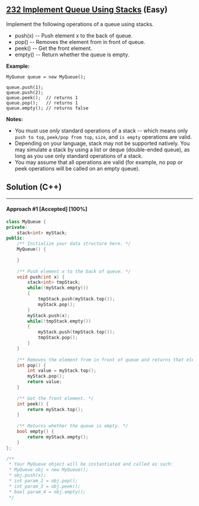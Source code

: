 ## [232 Implement Queue Using Stacks](https://leetcode.com/problems/implement-queue-using-stacks/) (Easy)

Implement the following operations of a queue using stacks.

- push(x) -- Push element x to the back of queue.
- pop() -- Removes the element from in front of queue.
- peek() -- Get the front element.
- empty() -- Return whether the queue is empty.

**Example:**

```
MyQueue queue = new MyQueue();

queue.push(1);
queue.push(2);  
queue.peek();  // returns 1
queue.pop();   // returns 1
queue.empty(); // returns false
```

**Notes:**

- You must use *only* standard operations of a stack -- which means only `push to top`, `peek/pop from top`, `size`, and `is empty` operations are valid.
- Depending on your language, stack may not be supported natively. You may simulate a stack by using a list or deque (double-ended queue), as long as you use only standard operations of a stack.
- You may assume that all operations are valid (for example, no pop or peek operations will be called on an empty queue).

## Solution (C++)

------

#### Approach #1  [Accepted] [100%]

```c++
class MyQueue {
private:
    stack<int> myStack;
public:
    /** Initialize your data structure here. */
    MyQueue() {
        
    }
    
    /** Push element x to the back of queue. */
    void push(int x) {
        stack<int> tmpStack;
        while(!myStack.empty())
        {
            tmpStack.push(myStack.top());
            myStack.pop();
        }
        myStack.push(x);
        while(!tmpStack.empty())
        {
            myStack.push(tmpStack.top());
            tmpStack.pop();
        }
    }
    
    /** Removes the element from in front of queue and returns that element. */
    int pop() {
        int value = myStack.top();
        myStack.pop();
        return value;
    }
    
    /** Get the front element. */
    int peek() {
        return myStack.top();
    }
    
    /** Returns whether the queue is empty. */
    bool empty() {
        return myStack.empty();
    }
};

/**
 * Your MyQueue object will be instantiated and called as such:
 * MyQueue obj = new MyQueue();
 * obj.push(x);
 * int param_2 = obj.pop();
 * int param_3 = obj.peek();
 * bool param_4 = obj.empty();
 */
```
